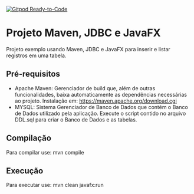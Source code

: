 [![Gitpod Ready-to-Code](https://img.shields.io/badge/Gitpod-Ready--to--Code-blue?logo=gitpod)](https://gitpod.io/#https://github.com/mineda/exemplo-jdbc) 

# Projeto Maven, JDBC e JavaFX
Projeto exemplo usando Maven, JDBC e JavaFX para inserir e listar registros em uma tabela.

## Pré-requisitos
- Apache Maven: Gerenciador de build que, além de outras funcionalidades, baixa automaticamente as dependências necessárias ao projeto. Instalação em: https://maven.apache.org/download.cgi
- MYSQL: Sistema Gerenciador de Banco de Dados que contém o Banco de Dados utilizado pela aplicação. Execute o script contido no arquivo DDL.sql para criar o Banco de Dados e as tabelas.

## Compilação
Para compilar use: mvn compile

## Execução
Para executar use: mvn clean javafx:run
